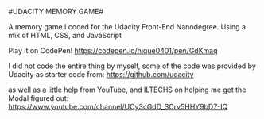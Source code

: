 #UDACITY MEMORY GAME#

A memory game I coded for the Udacity Front-End Nanodegree.  Using a mix of HTML, CSS, and JavaScript

Play it on CodePen!
https://codepen.io/nique0401/pen/GdKmaq

I did not code the entire thing by myself, some of the code was provided by Udacity as starter code from:
https://github.com/udacity

as well as a little help from YouTube, and ILTECHS on helping me get the Modal figured out: https://www.youtube.com/channel/UCy3cGdD_SCrv5HHY9bD7-IQ
